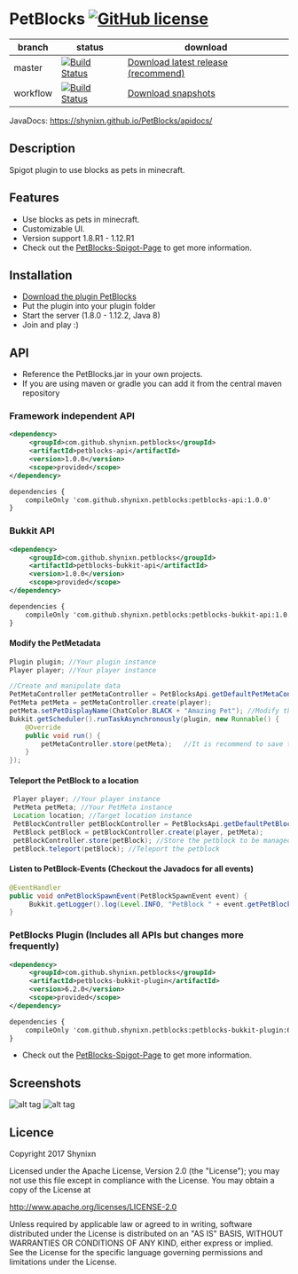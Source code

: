 # PetBlocks [![GitHub license](https://img.shields.io/badge/license-Apache%20License%202.0-blue.svg)](https://raw.githubusercontent.com/Shynixn/PetBlocks/master/LICENSE)

| branch        | status        | download      |
| ------------- | --------------| --------------| 
| master        | [![Build Status](https://travis-ci.org/Shynixn/PetBlocks.svg?branch=master)](https://travis-ci.org/Shynixn/PetBlocks) |[Download latest release (recommend)](https://github.com/Shynixn/PetBlocks/releases)|
| workflow      | [![Build Status](https://travis-ci.org/Shynixn/PetBlocks.svg?branch=workflow)](https://travis-ci.org/Shynixn/PetBlocks) | [Download snapshots](https://oss.sonatype.org/content/repositories/snapshots/com/github/shynixn/petblocks/petblocks-bukkit-plugin/) |

JavaDocs: https://shynixn.github.io/PetBlocks/apidocs/

## Description
Spigot plugin to use blocks as pets in minecraft.

## Features

* Use blocks as pets in minecraft.
* Customizable UI.
* Version support 1.8.R1 - 1.12.R1
* Check out the [PetBlocks-Spigot-Page](https://www.spigotmc.org/resources/petblocks-mysql-bungeecord-customizeable-gui-1-8-1-9-1-10-1-11.12056/) to get more information. 

## Installation

* [Download the plugin PetBlocks](https://github.com/Shynixn/PetBlocks/releases)
* Put the plugin into your plugin folder
* Start the server (1.8.0 - 1.12.2, Java 8)
* Join and play :)

## API

* Reference the PetBlocks.jar in your own projects.
* If you are using maven or gradle you can add it from the central maven repository

### Framework independent API
```xml
<dependency>
     <groupId>com.github.shynixn.petblocks</groupId>
     <artifactId>petblocks-api</artifactId>
     <version>1.0.0</version>
     <scope>provided</scope>
</dependency>
```

```xml
dependencies {
    compileOnly 'com.github.shynixn.petblocks:petblocks-api:1.0.0'
}
```

### Bukkit API

```xml
<dependency>
     <groupId>com.github.shynixn.petblocks</groupId>
     <artifactId>petblocks-bukkit-api</artifactId>
     <version>1.0.0</version>
     <scope>provided</scope>
</dependency>
```

```xml
dependencies {
    compileOnly 'com.github.shynixn.petblocks:petblocks-bukkit-api:1.0.0'
}
```

#### Modify the PetMetadata 

```java
Plugin plugin; //Your plugin instance
Player player; //Your player instance

//Create and manipulate data
PetMetaController petMetaController = PetBlocksApi.getDefaultPetMetaController();
PetMeta petMeta = petMetaController.create(player);
petMeta.setPetDisplayName(ChatColor.BLACK + "Amazing Pet"); //Modify the petMeta
Bukkit.getScheduler().runTaskAsynchronously(plugin, new Runnable() {
    @Override
    public void run() {
        petMetaController.store(petMeta);   //It is recommend to save the petMeta asynchronously into the database
    }
});
```
#### Teleport the PetBlock to a location

```java
 Player player; //Your player instance
 PetMeta petMeta; //Your PetMeta instance
 Location location; //Target location instance
 PetBlockController petBlockController = PetBlocksApi.getDefaultPetBlockController();
 PetBlock petBlock = petBlockController.create(player, petMeta);
 petBlockController.store(petBlock); //Store the petblock to be managed by the plugin. Does not involve a database so it can be used on the main thread.
 petBlock.teleport(petBlock); //Teleport the petblock
```

#### Listen to PetBlock-Events (Checkout the Javadocs for all events)

```java
@EventHandler
public void onPetBlockSpawnEvent(PetBlockSpawnEvent event) {
     Bukkit.getLogger().log(Level.INFO, "PetBlock " + event.getPetBlock().getDisplayName() + " has spawned.");
}
```

### PetBlocks Plugin (Includes all APIs but changes more frequently)

```xml
<dependency>
     <groupId>com.github.shynixn.petblocks</groupId>
     <artifactId>petblocks-bukkit-plugin</artifactId>
     <version>6.2.0</version>
     <scope>provided</scope>
</dependency>
```

```xml
dependencies {
    compileOnly 'com.github.shynixn.petblocks:petblocks-bukkit-plugin:6.2.0'
}
```

* Check out the [PetBlocks-Spigot-Page](https://www.spigotmc.org/resources/petblocks-mysql-bungeecord-customizeable-gui-1-8-1-9-1-10-1-11.12056/) to get more information. 

## Screenshots

![alt tag](http://www.mediafire.com/convkey/8bb0/lfn9h2l6tn338otzg.jpg)
![alt tag](http://www.mediafire.com/convkey/697e/ddk043hgdj57d7jzg.jpg)

## Licence

Copyright 2017 Shynixn

Licensed under the Apache License, Version 2.0 (the "License");
you may not use this file except in compliance with the License.
You may obtain a copy of the License at

   http://www.apache.org/licenses/LICENSE-2.0

Unless required by applicable law or agreed to in writing, software
distributed under the License is distributed on an "AS IS" BASIS,
WITHOUT WARRANTIES OR CONDITIONS OF ANY KIND, either express or implied.
See the License for the specific language governing permissions and
limitations under the License.
